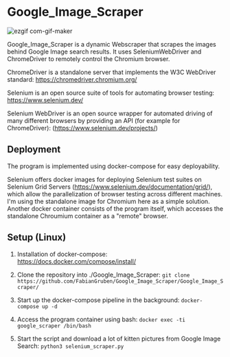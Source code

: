 # Google_Image_Scraper

![ezgif com-gif-maker](https://user-images.githubusercontent.com/69685614/157089599-e508baad-1fa4-4b5a-b7bc-14bcb385badf.gif)

Google_Image_Scraper is a dynamic Webscraper that scrapes the images behind Google Image search results.
It uses SeleniumWebDriver and ChromeDriver to remotely control the Chromium browser. 

ChromeDriver is a standalone server that implements the W3C WebDriver standard: https://chromedriver.chromium.org/

Selenium is an open source suite of tools for automating browser testing: https://www.selenium.dev/

Selenium WebDriver is an open source wrapper for automated driving of many different browsers by providing an API (for example for ChromeDriver): (https://www.selenium.dev/projects/) 

## Deployment

The program is implemented using docker-compose for easy deployability.

Selenium offers docker images for deploying Selenium test suites on Selenium Grid Servers (https://www.selenium.dev/documentation/grid/), which allow the parallelization of browser testing across different machines. I'm using the standalone image for Chromium here as a simple solution. Another docker container consists of the program itself, which accesses the standalone Chroumium container as a "remote" browser.

## Setup (Linux)

1. Installation of docker-compose: https://docs.docker.com/compose/install/

2. Clone the repository into ./Google_Image_Scraper: `git clone https://github.com/FabianGruben/Google_Image_Scraper/Google_Image_Scraper/`

3. Start up the docker-compose pipeline in the background: `docker-compose up -d`

4. Access the program container using bash: `docker exec -ti google_scraper /bin/bash`

5. Start the script and download a lot of kitten pictures from Google Image Search: `python3 selenium_scraper.py`

